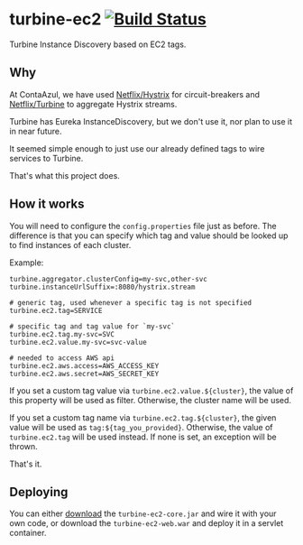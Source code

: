 # turbine-ec2 [![Build Status](https://travis-ci.org/ContaAzul/turbine-ec2.svg?branch=master)](https://travis-ci.org/ContaAzul/turbine-ec2)

Turbine Instance Discovery based on EC2 tags.

## Why

At ContaAzul, we have used [Netflix/Hystrix][hystrix] for circuit-breakers and
[Netflix/Turbine][turbine] to
aggregate Hystrix streams.

Turbine has Eureka InstanceDiscovery, but we don't use it, nor plan to use it
in near future.

It seemed simple enough to just use our already defined tags to wire services
to Turbine.

That's what this project does.

## How it works

You will need to configure the `config.properties` file just as before. The
difference is that you can specify which tag and value should be looked up to find
instances of each cluster.

Example:

```properties
turbine.aggregator.clusterConfig=my-svc,other-svc
turbine.instanceUrlSuffix=:8080/hystrix.stream

# generic tag, used whenever a specific tag is not specified
turbine.ec2.tag=SERVICE

# specific tag and tag value for `my-svc`
turbine.ec2.tag.my-svc=SVC
turbine.ec2.value.my-svc=svc-value

# needed to access AWS api
turbine.ec2.aws.access=AWS_ACCESS_KEY
turbine.ec2.aws.secret=AWS_SECRET_KEY
```

If you set a custom tag value via `turbine.ec2.value.${cluster}`, the value
of this property will be used as filter. Otherwise, the cluster name will be
used.

If you set a custom tag name via `turbine.ec2.tag.${cluster}`, the given
value will be used as `tag:${tag_you_provided}`. Otherwise, the value of
`turbine.ec2.tag` will be used instead. If none is set, an exception will
be thrown.

That's it.

## Deploying

You can either [download](https://github.com/ContaAzul/turbine-ec2/releases)
the `turbine-ec2-core.jar` and wire it with your own code, or download the
`turbine-ec2-web.war` and deploy it in a servlet container.

[hystrix]: https://github.com/Netflix/Hystrix
[turbine]: https://github.com/Netflix/Turbine
